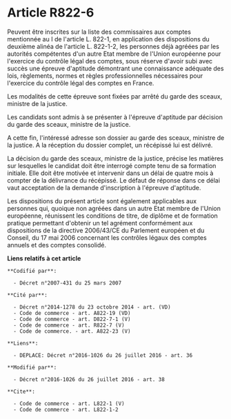 # Article R822-6

Peuvent être inscrites sur la liste des commissaires aux comptes mentionnée au I de l'article L. 822-1, en application des
dispositions du deuxième alinéa de l'article L. 822-1-2, les personnes déjà agréées par les autorités compétentes d'un autre
Etat membre de l'Union européenne pour l'exercice du contrôle légal des comptes, sous réserve d'avoir subi avec succès une
épreuve d'aptitude démontrant une connaissance adéquate des lois, règlements, normes et règles professionnelles nécessaires
pour l'exercice du contrôle légal des comptes en France. 

Les modalités de cette épreuve sont fixées par arrêté du garde des sceaux, ministre de la justice. 

Les candidats sont admis à se présenter à l'épreuve d'aptitude par décision du garde des sceaux, ministre de la justice. 

A cette fin, l'intéressé adresse son dossier au garde des sceaux, ministre de la justice. A la réception du dossier complet,
un récépissé lui est délivré. 

La décision du garde des sceaux, ministre de la justice, précise les matières sur lesquelles le candidat doit être interrogé
compte tenu de sa formation initiale. Elle doit être motivée et intervenir dans un délai de quatre mois à compter de la
délivrance du récépissé. Le défaut de réponse dans ce délai vaut acceptation de la demande d'inscription à l'épreuve
d'aptitude. 

Les dispositions du présent article sont également applicables aux personnes qui, quoique non agréées dans un autre Etat
membre de l'Union européenne, réunissent les conditions de titre, de diplôme et de formation pratique permettant d'obtenir un
tel agrément conformément aux dispositions de la directive 2006/43/CE du Parlement européen et du Conseil, du 17 mai 2006
concernant les contrôles légaux des comptes annuels et des comptes consolidé.

**Liens relatifs à cet article**

	**Codifié par**:

	  - Décret n°2007-431 du 25 mars 2007

	**Cité par**:

	  - Décret n°2014-1278 du 23 octobre 2014 - art. (VD)
	  - Code de commerce - art. A822-19 (VD)
	  - Code de commerce - art. D822-7-1 (V)
	  - Code de commerce - art. R822-7 (V)
	  - Code de commerce. - art. A822-23 (V)

	**Liens**:

	  - DEPLACE: Décret n°2016-1026 du 26 juillet 2016 - art. 36

	**Modifié par**:

	  - Décret n°2016-1026 du 26 juillet 2016 - art. 38

	**Cite**:

	  - Code de commerce - art. L822-1 (V)
	  - Code de commerce - art. L822-1-2
